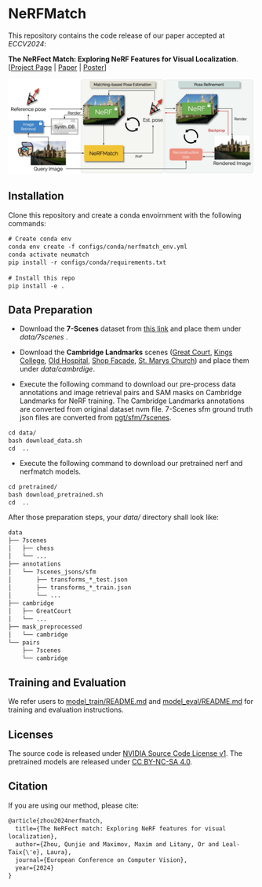 #  NeRFMatch
This repository contains the code release of our paper accepted at _ECCV2024_: 

**The NeRFect Match: Exploring NeRF Features for Visual Localization**. [[Project Page](https://nerfmatch.github.io) | [Paper](https://arxiv.org/pdf/2403.09577) | [Poster](https://nerfmatch.github.io/static/images/the_nerfect_match.pdf)]

<!-- ![Overview](teaser.png | width=100) -->
<p align="center">
<img src="teaser.png"  width="800">
</p>


## Installation
Clone this repository and create a conda envoirnment with the following commands:
```
# Create conda env
conda env create -f configs/conda/nerfmatch_env.yml
conda activate neumatch
pip install -r configs/conda/requirements.txt

# Install this repo
pip install -e .
```


## Data Preparation

- Download the **7-Scenes** dataset from [this link](https://www.microsoft.com/en-us/research/project/rgb-d-dataset-7-scenes/) and place them under _data/7scenes_ .

- Download the **Cambridge Landmarks** scenes ([Great Court](https://www.repository.cam.ac.uk/handle/1810/251291), [Kings College](https://www.repository.cam.ac.uk/handle/1810/251342), [Old Hospital](https://www.repository.cam.ac.uk/handle/1810/251340), [Shop Facade](https://www.repository.cam.ac.uk/handle/1810/251336), [St. Marys Church](https://www.repository.cam.ac.uk/handle/1810/251294)) and place them under _data/cambrdige_.

- Execute the following command to download our pre-process data annotations and image retrieval pairs and SAM masks on Cambridge Landmarks for NeRF training. The Cambridge Landmarks annotations are converted from original dataset nvm file.  7-Scenes sfm ground truth json files are converted from [pgt/sfm/7scenes](https://github.com/tsattler/visloc_pseudo_gt_limitations/tree/main/pgt/sfm/7scenes).
```
cd data/
bash download_data.sh
cd  ..
```

- Execute the following command to download our pretrained nerf and nerfmatch models. 
```
cd pretrained/
bash download_pretrained.sh
cd  ..
```
After those preparation steps, your _data/_ directory shall look like:
```
data
├── 7scenes
│   ├── chess
│   └── ...
├── annotations
│   └── 7scenes_jsons/sfm
│       ├── transforms_*_test.json
│       ├── transforms_*_train.json
│       └── ...
├── cambridge
│   ├── GreatCourt
│   └── ...
├── mask_preprocessed
│   └── cambridge
└── pairs
    ├── 7scenes    
    └── cambridge

```

## Training and Evaluation
We refer users to [model_train/README.md](model_train/README.md) and [model_eval/README.md](model_eval/README.md) for training and evaluation instructions.


## Licenses
The source code is released under [NVIDIA Source Code License v1](LICENSE.txt). 
The pretrained models are released under [CC BY-NC-SA 4.0](pretrained/LICENSE.txt).

## Citation
If you are using our method, please cite:
```
@article{zhou2024nerfmatch,
  title={The NeRFect match: Exploring NeRF features for visual localization},
  author={Zhou, Qunjie and Maximov, Maxim and Litany, Or and Leal-Taix{\'e}, Laura},
  journal={European Conference on Computer Vision},
  year={2024}
}
```
